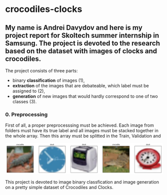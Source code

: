 # crocodiles-clocks

## My name is Andrei Davydov and here is my project report for Skoltech summer internship in Samsung. The project is devoted to the research based on the dataset with images of clocks and crocodiles. 

The project consists of three parts: 
  - binary **classification** of images (1), 
  - **extraction** of the images that are debateable, which label must be assigned to (2),
  - **generation** of new images that would hardly correspond to one of two classes (3).

### 0. Preprocessing

First of all, a proper preprocesssing must be achieved. Each image from folders must have its true label and all images must be stacked together in the whole array. Then this array must be splitted in the Train, Validation and 

<p align="center">
  <img width="720px" src="images4report/check.png">
</p>

This project is devoted to image binary classfication and image generation on a pretty simple dataset of Crocodiles and Clocks.
